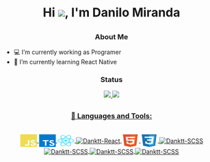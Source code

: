 <h1 align="center">Hi <img src="https://raw.githubusercontent.com/MartinHeinz/MartinHeinz/master/wave.gif" height="30px" >, I'm Danilo Miranda</h1>

## <h3 align="center"> About Me </h3>
- 💻 I’m currently working as Programer
- 📖 I’m currently learning React Native



<h3 align="center"> Status </h3>
<div align="center">
  <a href="https://github.com/danktt">
  <img height="180rem" src="https://github-readme-stats.vercel.app/api?username=danktt&show_icons=true&theme=tokyonight&include_all_commits=true&count_private=true"/>
  <img height="180rem"src="https://github-readme-stats.vercel.app/api/top-langs/?username=danktt&layout=compact&langs_count=7&theme=tokyonight"/>
</div>
  
  ##

  <h3 align="center"> 🚀 Languages and Tools: </h3>
  <div style="display: inline_block" align="center"><br>
    <img align="center" alt="Danktt-Js" height="30" width="40" src="https://raw.githubusercontent.com/devicons/devicon/master/icons/javascript/javascript-plain.svg">
    <img align="center" alt="Danktt-Ts" height="30" width="40" src="https://raw.githubusercontent.com/devicons/devicon/master/icons/typescript/typescript-plain.svg">
    <img align="center" alt="Danktt-React" height="30" width="40" src="https://raw.githubusercontent.com/devicons/devicon/master/icons/react/react-original.svg">
    <img align="center" alt="Danktt-React" height="30" width="40" src="https://cdn.worldvectorlogo.com/logos/next-js.svg">
    <img align="center" alt="Danktt-HTML" height="30" width="40" src="https://raw.githubusercontent.com/devicons/devicon/master/icons/html5/html5-original.svg">
    <img align="center" alt="Danktt-CSS" height="30" width="40" src="https://raw.githubusercontent.com/devicons/devicon/master/icons/css3/css3-original.svg">
    <img align="center" alt="Danktt-SCSS" height="30" width="40" src="https://cdn.jsdelivr.net/gh/devicons/devicon/icons/sass/sass-original.svg">
   <img align="center" alt="Danktt-SCSS" height="30" width="40" src="https://symbols-electrical.getvecta.com/stencil_97/3_tailwind-css-icon.5009c3dbea.svg">
    <img align="center" alt="Danktt-SCSS" height="30" width="40" src="https://symbols-electrical.getvecta.com/stencil_25/71_redux.da27ac619d.svg">
    <img align="center" alt="Danktt-SCSS" height="30" width="40" src="https://symbols-electrical.getvecta.com/stencil_25/40_jest.5fde12ec22.svg">
  </div>
  
  ##
  
  
  
  
